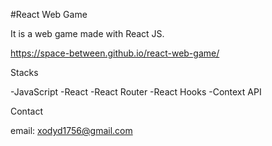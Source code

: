 #React Web Game

It is a web game made with React JS.

https://space-between.github.io/react-web-game/


Stacks

-JavaScript
-React
-React Router
-React Hooks
-Context API



Contact

email: xodyd1756@gmail.com 